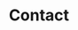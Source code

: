 ---
templateKey: contact-page
language: en
redirects: /contacto/
title: Contact
description: seo description
keywords:
  - default keyowrd
published: true
tags:
  - default tag

# Hero Section
hero:
  background:
    scaleOnReveal: false
    img: /uploads/hero-contact.png
    isParallax: true
  anim:
    display: true
    type: bottom
  height: full
  indicator: false
  portraitPosition: center
  content:
    position: center
    body: >
      <h1>Contact</h1>

# Heading Section
heading:
  display: true
  content:
    <h1 class="title">We Are at Your Service</h1>
    <p>If you need additional information,
    want to make an inquiry, suggestions or reserve space on agenda; we can attend
    you by phone, using the form below or sending an email to  <a href="mailto:contacto@dentalvip.com.ve"
    style="color:#91c508">contacto@dentalvip.com.ve</a></p>




# Parallax Section
parallax:
  display: true
  portraitPosition: center
  img: /uploads/parallax-contact.png
  content: >
    <h1 class="big">Follow Us</h1>
    <h2>On our blog and social networks</h2>
    <div class="social-links">
        <div class="social-item">
            <a href="/en/blog/" target="_blank" rel="noopener noreferrer"
            ><i alt="blog" class="icon-blog"></i
            ></a>

            <h3>Blog</h3>
        </div>
        <div class="social-item">
            <a
            href="https://www.instagram.com/dental_vip/"
            target="_blank"
            rel="noopener noreferrer"
            ><i alt="instagram" class="icon-instagram"></i
            ></a>

            <h3>Instagram</h3>
        </div>
        <div class="social-item">
            <a
            href="https://www.facebook.com/dentalvip/"
            target="_blank"
            rel="noopener noreferrer"
            ><i alt="facebook" class="icon-facebook"></i
            ></a>

            <h3>Facebook</h3>
        </div>
        </div>
    <h2 class="nmb">News, Articles, Topical Advices and Much More …</h2>

# Procedures Section
amenities:
  title: >
    <h1 class="title">It Will Be an Honor to Receive Your Visit!</h1>
  procedures:
    - title: <h5>CARACAS SUBWAY</h5>
      to: /en/the-clinic/dental-implants/
      img: /uploads/procedures-subway.jpg
      content: >
        <p>
          <span>
            <i class="icon icon-instagram"></i>
          </span>
          <br></br>
          Line 1   <br class="visible-xs visible-sm visible-md visible-lg">
         Chacao Station  <br class="hidden-xs hidden-sm visible-md visible-lg">
         Exit: Francisco de Miranda Ave./<br class="hidden-xs hidden-sm visible-md
        visible-lg">Los Maristas St.</em>
        </p>
    - title: <h5>PARKING</h5>
      to: /en/specialties/orthodontics/
      img: /uploads/procedures-parking.jpg
      content: >
        <p>
          <span>
            <i class="icon icon-instagram"></i>
          </span>
          <br></br>
          Multicentro Empresarial del Este Parking <br class="visible-xs visible-sm visible-md visible-lg">
          Accesses by : <br class="hidden-xs hidden-sm visible-md visible-lg">
          Francisco de Miranda Ave. <em>(east direction).</em> <br class="hidden-xs hidden-sm visible-md visible-lg">
          Libertador Ave. <em>(west direction).</em>
        </p>
    - title: <h5>WI-FI ZONE</h5>
      to: /en/specialties/aesthetic-dentistry/
      img: /uploads/procedures-wifi.jpg
      content: > 
        <p>
          <span>
            <i class="icon icon-instagram"></i>
          </span>
          <br></br>
          We Will Keep You Always Connected! <br class="visible-xs visible-sm visible-md visible-lg">
          INTERNET <br class="hidden-xs hidden-sm visible-md visible-lg">
         Broadband Service Available to Our <br class="hidden-xs hidden-sm visible-md visible-lg"> Distinguished Visitors.
        </p>
---